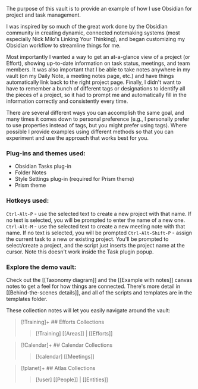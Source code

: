 The purpose of this vault is to provide an example of how I use Obsidian for project and task management.

I was inspired by so much of the great work done by the Obsidian community in creating dynamic, connected notemaking systems (most especially Nick Milo's Linking Your Thinking), and began customizing my Obsidian workflow to streamline things for me. 

Most importantly I wanted a way to get an at-a-glance view of a project (or Effort), showing up-to-date information on task status, meetings, and team members. It was also important that I be able to take notes anywhere in my vault (on my Daily Note, a meeting notes page, etc.) and have things automatically link back to the right project page. Finally, I didn't want to have to remember a bunch of different tags or designations to identify all the pieces of a project, so it had to prompt me and automatically fill in the information correctly and consistently every time.

There are several different ways you can accomplish the same goal, and many times it comes down to personal preference (e.g., I personally prefer to use properties instead of tags, but you might prefer using tags). Where possible I provide examples using different methods so that you can experiment and use the approach that works best for you.

### Plug-ins and themes used:
- Obsidian Tasks plug-in
- Folder Notes
- Style Settings plug-in (required for Prism theme)
- Prism theme

### Hotkeys used:
`Ctrl-Alt-P` - use the selected text to create a new project with that name. If no text is selected, you will be prompted to enter the name of a new one. 
`Ctrl-Alt-M` - use the selected text to create a new meeting note with that name. If no text is selected, you will be prompted
`Ctrl-Alt-Shift-P` - assign the current task to a new or existing project. You'll be prompted to select/create a project, and the script just inserts the project name at the cursor. Note this doesn't work inside the Task plugin popup.

### Explore the demo vault:
Check out the [[Taxonomy diagram]] and the [[Example with notes]] canvas notes to get a feel for how things are connected. There's more detail in [[Behind-the-scenes details]], and all of the scripts and templates are in the templates folder.

These collection notes will let you easily navigate around the vault:

> [!Training]+ ## Efforts Collections
> 
> > [!Training] [[Areas]] | [[Efforts]] 

> [!Calendar]+ ## Calendar Collections
> 
> > [!calendar] [[Meetings]]

> [!planet]+ ## Atlas Collections
> 
> > [!user] [[People]] | [[Entities]]
